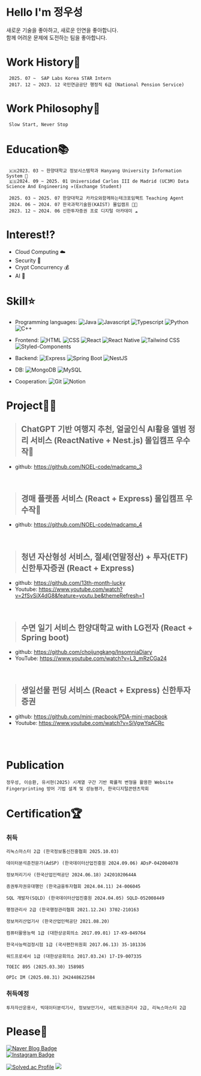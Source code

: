 # Hello I'm 정우성
새로운 기술을 좋아하고, 새로운 인연을 좋아합니다. <br />
함께 어려운 문제에 도전하는 팀을 좋아합니다. 

# Work History💼
     2025. 07 ~  SAP Labs Korea STAR Intern
     2017. 12 ~ 2023. 12 국민연금공단 행정직 6급 (National Pension Service)  
     
# Work Philosophy🧐 
     Slow Start, Never Stop

# Education📚
     🇰🇷2023. 03 ~ 한양대학교 정보시스템학과 Hanyang University Information System 🦁   
     🇪🇸2024. 09 ~ 2025. 01 Universidad Carlos III de Madrid (UC3M) Data Science And Engineering ✈️(Exchange Student)

     2025. 03 ~ 2025. 07 한양대학교 카카오와함께하는테크포임팩트 Teaching Agent
     2024. 06 ~ 2024. 07 한국과학기술원(KAIST) 몰입캠프 👨‍💻
     2023. 12 ~ 2024. 06 신한투자증권 프로 디지털 아카데미 ☁️

     

# Interest⁉️
- Cloud Computing ☁️  
- Security 🔐
- Crypt Concurrency 💰
- AI 🤖
  
# Skill⭐️

- Programming languages:
![Java](https://img.shields.io/badge/-Java-007396?style=flat&logo=Java&logoColor=white)
![Javascript](https://img.shields.io/badge/-Javascript-F7DF1E?style=flat&logo=Javascript&logoColor=white)
![Typescript](https://img.shields.io/badge/-Typescript-3178C6?style=flat&logo=Typescript&logoColor=white)
![Python](https://img.shields.io/badge/-Python-3776AB?style=flat&logo=Python&logoColor=white)
![C++](https://img.shields.io/badge/-C++-00599C?style=flat&logo=C%2B%2B&logoColor=white)

- Frontend:
![HTML](https://img.shields.io/badge/-HTML5-E34F26?style=flat&logo=HTML5&logoColor=white)
![CSS](https://img.shields.io/badge/-CSS-1572B6?style=flat&logo=CSS3&logoColor=white)
![React](https://img.shields.io/badge/-React-61DAFB?style=flat&logo=React&logoColor=white)
![React Native](https://img.shields.io/badge/-React%20Native-61DAFB?style=flat&logo=React&logoColor=white)
![Tailwind CSS](https://img.shields.io/badge/-TailwindCSS-06B6D4?style=flat&logo=TailwindCSS&logoColor=white)
![Styled-Components](https://img.shields.io/badge/-Styled--Components-DB7093?style=flat&logo=styled-components&logoColor=white)

- Backend:
![Express](https://img.shields.io/badge/-Express-000000?style=flat&logo=Express&logoColor=white)
![Spring Boot](https://img.shields.io/badge/-Spring%20Boot-6DB33F?style=flat&logo=Spring%20Boot&logoColor=white)
![NestJS](https://img.shields.io/badge/-NestJS-E0234E?style=flat&logo=NestJS&logoColor=white)

- DB:
![MongoDB](https://img.shields.io/badge/-MongoDB-47A248?style=flat&logo=MongoDB&logoColor=white)
![MySQL](https://img.shields.io/badge/-MySQL-4479A1?style=flat&logo=MySQL&logoColor=white)

- Cooperation:
![Git](https://img.shields.io/badge/-Git-F05032?style=flat&logo=git&logoColor=white)
![Notion](https://img.shields.io/badge/-Notion-000000?style=flat&logo=Notion&logoColor=white)

  
# Project👨‍💻

> ## ChatGPT 기반 여행지 추천, 얼굴인식 AI활용 앨범 정리 서비스 (ReactNative + Nest.js) 몰입캠프 우수작👑
- github: [https://github.com/NOEL-code/madcamp_3 ](https://github.com/NOEL-code/madcamp_3)

<br/>

> ## 경매 플랫폼 서비스 (React + Express) 몰입캠프 우수작👑
- github: [https://github.com/NOEL-code/madcamp_4 ](https://github.com/NOEL-code/madcamp_4)

<br/>

> ## 청년 자산형성 서비스, 절세(연말정산) + 투자(ETF) 신한투자증권 (React + Express)
- github: https://github.com/13th-month-lucky
- Youtube: https://www.youtube.com/watch?v=2fSvSiX4dG8&feature=youtu.be&themeRefresh=1

<br/>

> ## 수면 일기 서비스 한양대학교 with LG전자 (React + Spring boot)  
- github: https://github.com/choijungkang/InsomniaDiary  
- YouTube: https://www.youtube.com/watch?v=L3_mRzCGa24    

<br/>

> ## 생일선물 펀딩 서비스 (React + Express) 신한투자증권
- github: https://github.com/mini-macbook/PDA-mini-macbook
- Youtube: https://www.youtube.com/watch?v=SiVgwYqACRc
  
<br/>


  


<br/>

# Publication
```
정우성, 이승환, 유서현(2025) 시계열 구간 기반 확률적 변형을 활용한 Website Fingerprinting 방어 기법 설계 및 성능평가, 한국디지털콘텐츠학회  
```

# Certification🏆


### 취득
```
리눅스마스터 2급 (한국정보통신진흥협회 2025.10.03) 

데이터분석준전문가(AdSP) (한국데이터산업진흥원 2024.09.06) ADsP-042004078

정보처리기사 (한국산업인력공단 2024.06.18) 24201020644A

증권투자권유대행인 (한국금융투자협회 2024.04.11) 24-006045

SQL 개발자(SQLD) (한국데이터산업진흥원 2024.04.05) SQLD-052008449	

행정관리사 2급 (한국행정관리협회 2021.12.24) 3702-210163	

정보처리산업기사 (한국산업인력공단 2021.08.20)

컴퓨터활용능력 1급 (대한상공회의소 2017.09.01) 17-K9-049764

한국사능력검정시험 1급 (국사편찬위원회 2017.06.13) 35-101336

워드프로세서 1급 (대한상공회의소 2017.03.24) 17-I9-007335

TOEIC 895 (2025.03.30) 158985 

OPIc IM (2025.08.31) 2H2448622584
```

### 취득예정
```
투자자산운용사, 빅데이터분석기사, 정보보안기사, 네트워크관리사 2급, 리눅스마스터 2급
```

# Please🙏

[![Naver Blog Badge](https://img.shields.io/badge/Naver%20Blog-eiieonoel-green)](https://blog.naver.com/eiieonoel)
<br/>
[![Instagram Badge](https://img.shields.io/badge/Instagram-eiionoel-E4405F?style=for-the-badge&logo=instagram&logoColor=white)](https://instagram.com/eiionoel)



        




[![Solved.ac Profile](http://mazassumnida.wtf/api/v2/generate_badge?boj=junusong12)](https://solved.ac/junusng12/)
<img src="https://github-readme-stats.vercel.app/api/top-langs/?username=NOEL-code&layout=compact"><br><br>




